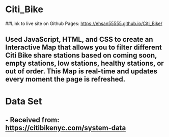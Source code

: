 # Citi_Bike

##Link to live site on Github Pages: https://ehsan55555.github.io/Citi_Bike/

## Used JavaScript, HTML, and CSS to create an Interactive Map that allows you to filter different Citi Bike share stations based on coming soon, empty stations, low stations, healthy stations, or out of order. This Map is real-time and updates every moment the page is refreshed.

# Data Set

## - Received from: https://citibikenyc.com/system-data



